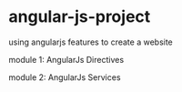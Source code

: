 # angular-js-project
using angularjs features to create a website

module 1: AngularJs Directives

module 2: AngularJs Services 
